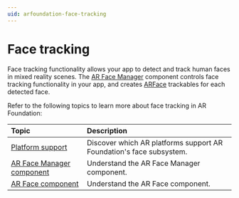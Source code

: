 ```yaml
---
uid: arfoundation-face-tracking
---
```

# Face tracking

Face tracking functionality allows your app to detect and track human faces in mixed reality scenes. The [AR Face Manager](xref:UnityEngine.XR.ARFoundation.ARFaceManager) component controls face tracking functionality in your app, and creates [ARFace](xref:UnityEngine.XR.ARFoundation.ARFace) trackables for each detected face.

Refer to the following topics to learn more about face tracking in AR Foundation:

| Topic | Description |
| :---- | :---------- |
| [Platform support](xref:arfoundation-face-tracking-platform-support) | Discover which AR platforms support AR Foundation's face subsystem. |
| [AR Face Manager component](xref:arfoundation-face-tracking-face-manager) | Understand the AR Face Manager component. |
| [AR Face component](xref:arfoundation-face-tracking-arface) | Understand the AR Face component. |
